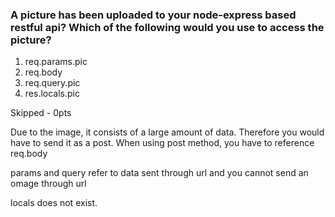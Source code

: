 ### A picture has been uploaded to your node-express based restful api?  Which of the following would you use to access the picture?

1. req.params.pic
2. req.body
3. req.query.pic
4. res.locals.pic

Skipped - 0pts

Due to the image, it consists of a large amount of data. Therefore you would have to send it as a post. When using post method, you have to reference req.body 

params and query refer to data sent through url and you cannot send an omage through url

locals does not exist.